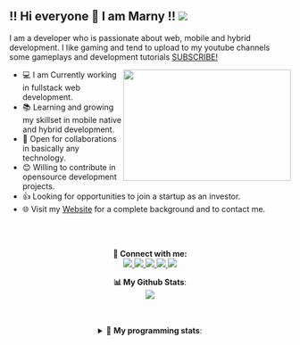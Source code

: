 ## !! Hi everyone 👋 I am Marny !!  <img src="https://badges.pufler.dev/visits/iMrLopez/iMrLopez?style=for-the-badge" />


I am a developer who is passionate about web, mobile and hybrid development.
I like gaming and tend to upload to my youtube channels some gameplays and development tutorials [SUBSCRIBE!](https://www.youtube.com/channel/UC8Cot-X1Rx5IgHocBQ21tOw?sub_confirmation=1)

<img src="https://res.cloudinary.com/practicaldev/image/fetch/s--PnpWilxx--/c_limit%2Cf_auto%2Cfl_progressive%2Cq_66%2Cw_880/https://raw.githubusercontent.com/BhuvaneshHingal/HELLO-WORLD/master/resources/Hello%2520World%21.gif"  width="300px" align="right" height="200px"/>

- 💻 I am Currently working in fullstack web development.
- 📚 Learning and growing my skillset in mobile native and hybrid development.
- 🤝 Open for collaborations in basically any technology.
- 😊 Willing to contribute in opensource development projects.
- 👍 Looking for opportunities to join a startup as an investor.
- 🌐 Visit my [Website](https://marnylopez.com) for a complete background and to contact me.

<br>
<br>

<p align = "center">
  <b>🤝 Connect with me:</b>
  <br>
  <a href="https://www.youtube.com/channel/UC8Cot-X1Rx5IgHocBQ21tOw">
    <img src ="https://img.shields.io/badge/YOUTUBE-red.svg?&style=for-the-badge&logo=&logoColor=white%22">
  </a>
  <a href="https://twitter.com/i_MrLopez">
    <img src ="https://img.shields.io/badge/twitter-%231DA1F2.svg?&style=for-the-badge&logo=twitter&logoColor=white">
  </a>
  <a href="https://www.linkedin.com/in/marnylopez/">
    <img src ="https://img.shields.io/badge/linkedin-%230077B5.svg?&style=for-the-badge&logo=linkedin&logoColor=white">
  </a>
  <a href="https://www.instagram.com/iimrlopez/">
    <img src ="https://img.shields.io/badge/instagram-%23E4405F.svg?&style=for-the-badge&logo=instagram&logoColor=white">
  </a>
  <a href="https://www.facebook.com/marny.lopez">
    <img src ="https://img.shields.io/badge/facebook-%231877F2.svg?&style=for-the-badge&logo=facebook&logoColor=white">
  </a>
</p>


<p align = "center">
  <b>📊 My Github Stats</b>:
  <br>
  <img src="https://github-readme-stats.vercel.app/api?username=iMrLopez&theme=tokyonight"/>
</p>

<br>
<br>

<details>
  <summary align="center">🤖 <b>My programming stats</b>:</summary>
  <br>
  💻 **I mostly code web and mobile (cool right?)**
  <br>
  <img src="https://github-readme-stats.vercel.app/api/top-langs/?username=iMrLopez&layout=compact&theme=tokyonight" />


  🕒 **I am more productive during the nights (who isnt?)**
  ```text    
    🌞 Morning     50 commits     ████░░░░░░░░░░░░░░░░░░░░░    8.99% 
    🌆 Daytime     75 commits     ███████░░░░░░░░░░░░░░░░░░   30.38% 
    🌃 Evening    168 commits     ████████░░░░░░░░░░░░░░░░░   35.44% 
    🌙 Night      144 commits     ██████████████░░░░░░░░░░░   25.19%
  ```
  📅 **I am Most Productive on Mondays (weird, right?)**
  ```text
    Sunday       54 commits     ██░░░░░░░░░░░░░░░░░░░░░░░   11.39% 
    Monday       96 commits     █████░░░░░░░░░░░░░░░░░░░░   20.25%
    Tuesday      51 commits     ██░░░░░░░░░░░░░░░░░░░░░░░   10.76% 
    Wednesday    45 commits     ██░░░░░░░░░░░░░░░░░░░░░░░   9.49% 
    Thursday     68 commits     ███░░░░░░░░░░░░░░░░░░░░░░   14.35% 
    Friday       73 commits     ███░░░░░░░░░░░░░░░░░░░░░░   15.4% 
    Saturday     87 commits     ████░░░░░░░░░░░░░░░░░░░░░   18.35% 
  ```
  
  📊 **This week I spent my time on** 
  ```text
  💻 Operating Systems: 
  Linux                    3 hrs 24 mins       █████████████████████████   100.0%
  Windows (Gaming)         1 hrs 00 mins       ███████████░░░░░░░░░░░░░░    50.0%
  ```
  </details>
</p>
